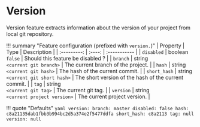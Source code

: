 Version
===

Version feature extracts information about the version of your project from local git repository.

!!! summary "Feature configuration (prefixed with `version.`)"
    | Property | Type | Description |
    | :---------: | :----: | :----------- |
    | `disabled` | boolean<br>`false` | Should this feature be disabled ? |
    | `branch` | string<br>`<current git branch>` | The current branch of the project. |
    | `hash` | string<br>`<current git hash>` | The hash of the current commit. |
    | `short_hash` | string<br>`<current git short hash>` | The short version of the hash of the current commit. |
    | `tag` | string<br>`<current git tag>` | The current git tag. |
    | `version` | string<br>`<current project version>` | The current project version. |

!!! quote "Defaults"
    ```yaml
    version:
      branch: master
      disabled: false
      hash: c8a21135dab1fbb3b994bc2d5a374e2f5477ddfa
      short_hash: c8a2113
      tag: null
      version: null
    ```